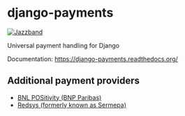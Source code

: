 django-payments
===============

[![Jazzband](https://jazzband.co/static/img/badge.svg)](https://jazzband.co/)

Universal payment handling for Django

Documentation: https://django-payments.readthedocs.org/


Additional payment providers
----------------------------

* [BNL POSitivity (BNP Paribas)](https://github.com/esistgut/django-payments-bnlepos)
* [Redsys (formerly known as Sermepa)](https://github.com/ajostergaard/django-payments-redsys)
